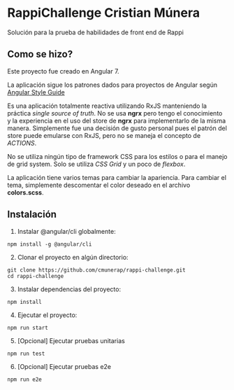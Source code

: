 # RappiChallenge Cristian Múnera

Solución para la prueba de habilidades de front end de Rappi

## Como se hizo?

Este proyecto fue creado en Angular 7.

La aplicación sigue los patrones dados para proyectos de Angular según [Angular Style Guide](https://angular.io/guide/styleguide)

Es una aplicación totalmente reactiva utilizando RxJS manteniendo la práctica *single source of truth*. No se usa **ngrx** pero tengo el conocimiento y la experiencia en el uso del store de **ngrx** para implementarlo de la misma manera. Simplemente fue una decisión de gusto personal pues el patrón del store puede emularse con RxJS, pero no se maneja el concepto de *ACTIONS*.

No se utiliza ningún tipo de framework CSS para los estilos o para el manejo de grid system. Solo se utiliza *CSS Grid*  y un poco de *flexbox*.

La aplicación tiene varios temas para cambiar la apariencia. Para cambiar el tema, simplemente descomentar el color deseado en el archivo **colors.scss**.



## Instalación

  1. Instalar @angular/cli globalmente:
  ```
  npm install -g @angular/cli
  ```

  2. Clonar el proyecto en algún directorio:
  ```
  git clone https://github.com/cmunerap/rappi-challenge.git
  cd rappi-challenge
  ```

  3. Instalar dependencias del proyecto:
  ```
  npm install
  ```

  4. Ejecutar el proyecto:
  ```
  npm run start
  ```

  5. [Opcional] Ejecutar pruebas unitarias
  ```
  npm run test
  ```

  6. [Opcional] Ejecutar pruebas e2e
  ```
  npm run e2e
  ```

